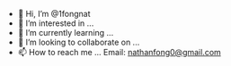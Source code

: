 - 👋 Hi, I’m @1fongnat
- 👀 I’m interested in ...
- 🌱 I’m currently learning ...
- 💞️ I’m looking to collaborate on ...
- 📫 How to reach me ... Email: nathanfong0@gmail.com

<!---
1fongnat/1fongnat is a ✨ special ✨ repository because its `README.md` (this file) appears on your GitHub profile.
You can click the Preview link to take a look at your changes.
--->
